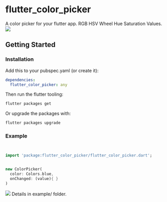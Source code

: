 # flutter_color_picker

A color picker for your flutter app.
RGB HSV Wheel Hue Saturation Values.
![](https://github.com/ysdy44/flutter_color_picker/blob/master/screenshot/phone.png)

## Getting Started

### Installation

Add this to your pubspec.yaml (or create it):

```yaml
dependencies:
  flutter_color_picker: any
```

Then run the flutter tooling:

```bash
flutter packages get
```

Or upgrade the packages with:

```bash
flutter packages upgrade
```



### Example

```dart


import 'package:flutter_color_picker/flutter_color_picker.dart';


new ColorPicker(
  color: Colors.blue,
  onChanged: (value){ }
)


```

![](https://github.com/ysdy44/flutter_color_picker/blob/master/screenshot/design.png)
Details in example/ folder.
